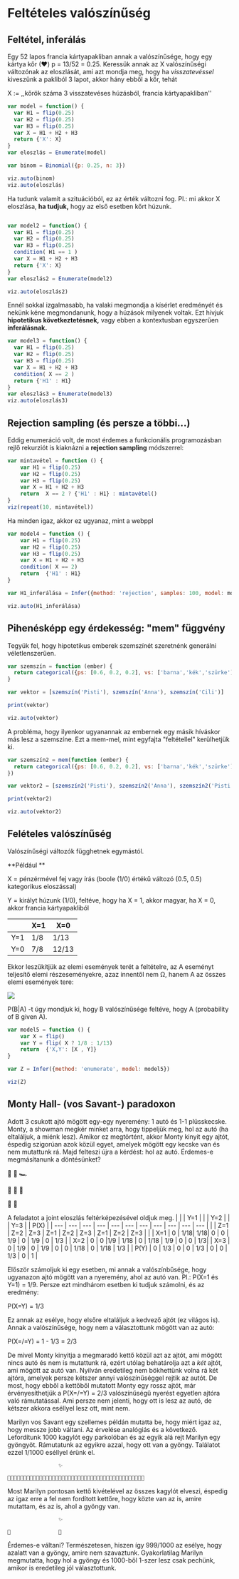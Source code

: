 # Feltételes valószínűség

## Feltétel, inferálás

Egy 52 lapos francia kártyapakliban annak a valószínűsége, hogy egy kártya kőr (♥) p = 13/52 = 0.25. Keressük annak az X valószínűségi változónak az eloszlását, ami azt mondja meg, hogy ha _visszatevéssel_ kiveszünk a pakliból 3 lapot, akkor hány ebből a kőr, tehát

X := ,,kőrök száma 3 visszatevéses húzásból, francia kártyapakliban''

````javascript
var model = function() {
  var H1 = flip(0.25)
  var H2 = flip(0.25)
  var H3 = flip(0.25)
  var X = H1 + H2 + H3
  return {'X': X}
}
var eloszlás = Enumerate(model)

var binom = Binomial({p: 0.25, n: 3})

viz.auto(binom)
viz.auto(eloszlás)
````

Ha tudunk valamit a szituációból, ez az érték változni fog. Pl.: mi akkor X eloszlása, **ha tudjuk,** hogy az első esetben kőrt húzunk. 

````javascript

var model2 = function() {
  var H1 = flip(0.25)
  var H2 = flip(0.25)
  var H3 = flip(0.25)
  condition( H1 == 1 )
  var X = H1 + H2 + H3
  return {'X': X}
}
var eloszlás2 = Enumerate(model2)

viz.auto(eloszlás2)
````

Ennél sokkal izgalmasabb, ha valaki megmondja a kísérlet eredményét és nekünk kéne megmondanunk, hogy a húzások milyenek voltak. Ezt hívjuk **hipotetikus következtetésnek,** vagy ebben a kontextusban egyszerűen **inferálásnak.**

````javascript
var model3 = function() {
  var H1 = flip(0.25)
  var H2 = flip(0.25)
  var H3 = flip(0.25)
  var X = H1 + H2 + H3
  condition( X == 2 )
  return {'H1' : H1}
}
var eloszlás3 = Enumerate(model3)
viz.auto(eloszlás3)
````

## Rejection sampling (és persze a többi...)

Eddig enumeráció volt, de most érdemes a funkcionális programozásban rejlő rekurziót is kiaknázni a **rejection sampling** módszerrel:

````javascript
var mintavétel = function () {
    var H1 = flip(0.25)
    var H2 = flip(0.25)
    var H3 = flip(0.25)
    var X = H1 + H2 + H3
    return  X == 2 ? {'H1' : H1} : mintavétel()
}
viz(repeat(10, mintavétel))
````

Ha minden igaz, akkor ez ugyanaz, mint a webppl 


````javascript
var model4 = function () {
    var H1 = flip(0.25)
    var H2 = flip(0.25)
    var H3 = flip(0.25)
    var X = H1 + H2 + H3
    condition( X == 2)
    return  {'H1' : H1}
}

var H1_inferálása = Infer({method: 'rejection', samples: 100, model: model4})

viz.auto(H1_inferálása)
````

## Pihenésképp egy érdekesség: "mem" függvény

Tegyük fel, hogy hipotetikus emberek szemszínét szeretnénk generálni véletlenszerűen. 

````javascript
var szemszín = function (ember) {
  return categorical({ps: [0.6, 0.2, 0.2], vs: ['barna','kék','szürke']})
}

var vektor = [szemszín('Pisti'), szemszín('Anna'), szemszín('Cili')]

print(vektor)

viz.auto(vektor)
````

A probléma, hogy ilyenkor ugyanannak az embernek egy másik híváskor más lesz a szemszíne. Ezt a mem-mel, mint egyfajta "feltétellel" kerülhetjük ki.


````javascript
var szemszín2 = mem(function (ember) {
  return categorical({ps: [0.6, 0.2, 0.2], vs: ['barna','kék','szürke']})
})

var vektor2 = [szemszín2('Pisti'), szemszín2('Anna'), szemszín2('Pisti')]

print(vektor2)

viz.auto(vektor2)
````

## Felételes valószínűség

Valószínűségi változók függhetnek egymástól.

**Például **

X = pénzérmével fej vagy írás (boole (1/0) értékű változó (0.5, 0.5) kategorikus eloszással)

Y = királyt húzunk (1/0), feltéve, hogy ha X = 1, akkor magyar, ha X = 0, akkor francia kártyapakliból

|      |  X=1   | X=0 |  
| ---  | --- | --- | 
|  Y=1 |  1/8 | 1/13 | 
|  Y=0 | 7/8 | 12/13  | 


Ekkor leszűkítjük az elemi események terét a feltételre, az A eseményt teljesítő elemi részeseményekre, azaz innentől nem Ω, hanem A az összes elemi események tere:

<img src="https://render.githubusercontent.com/render/math?math=P(B%7CA)%5Coverset%7B%5Cmathrm%7Bdef.%7D%7D%7B%3D%7D%5Cdfrac%7BP(A%5Ccap%20B)%7D%7BP(A)%7D%5Cquad%20%5Cquad%20P(A)%5Cneq%200">

P(B|A) -t úgy mondjuk ki, hogy B valószínűsége feltéve, hogy A (probability of B given A).

````javascript
var model5 = function () {
    var X = flip()
    var Y = flip( X ? 1/8 : 1/13)
    return  {'X,Y': [X , Y]}
}

var Z = Infer({method: 'enumerate', model: model5})

viz(Z)
````

## Monty Hall- (vos Savant-) paradoxon

Adott 3 csukott ajtó mögött egy-egy nyeremény: 1 autó és 1-1 plüsskecske. Monty, a showman megkér minket arra, hogy tippeljük meg, hol az autó (ha eltaláljuk, a miénk lesz). Amikor ez megtörtént, akkor Monty kinyit egy ajtót, éspedig szigorúan azok közül egyet, amelyek mögött egy kecske van és nem mutattunk rá. Majd felteszi újra a kérdést: hol az autó. Érdemes-e megmásítanunk a döntésünket?

🐑 🐑 🏎

🚪 🚪 🚪

🕺 👋

A feladatot a joint eloszlás feltérképezésével oldjuk meg.
|      |     | Y=1 |     |     | Y=2 |     |     | Y=3 |     | P(X) |
| ---  | --- | --- | --- | --- | --- | --- | --- | --- | --- | --- |
|      | Z=1 | Z=2 | Z=3 | Z=1 | Z=2 | Z=3 | Z=1 | Z=2 | Z=3 |     | 
| X=1  | 0   | 1/18| 1/18| 0   | 0   | 1/9 | 0   | 1/9 |   0 | 1/3 | 
| X=2  | 0   |  0  |1/9  | 1/18   | 0   |  1/18  | 1/9 | 0 |   0 |  1/3| 
| X=3  | 0   | 1/9 |  0 | 1/9   | 0   | 0 | 1/18 | 0  |   1/18 |  1/3 | 
| P(Y) | 0   | 1/3 | 0   | 0   | 1/3 | 0   | 0   | 1/3 |   0 |   1  | 

Először számoljuk ki egy esetben, mi annak a valószínbűsége, hogy ugyanazon ajtó mögött van a nyeremény, ahol az autó van. Pl.: P(X=1 és Y=1) = 1/9. Persze ezt mindhárom esetben ki tudjuk számolni, és az eredmény:

P(X=Y) = 1/3

Ez annak az esélye, hogy elsőre eltaláljuk a kedvező ajtót (ez világos is). Annak a valószínűsége, hogy nem a választottunk mögött van az autó:

P(X=/=Y) = 1 - 1/3 = 2/3

De mivel Monty kinyitja a megmaradó kettő közül azt az ajtót, ami mögött nincs autó és nem is mutattunk rá, ezért utólag behatárolja azt a _két_ ajtót, ami mögött az autó van. Nyilván eredetileg nem bökhettünk volna rá két ajtóra, amelyek persze kétszer annyi valószínűséggel rejtik az autót. De most, hogy ebből a kettőből mutatott Monty egy rossz ajtót, már érvényesíthetjük a P(X=/=Y) = 2/3 valószínűségű nyerést egyetlen ajtóra való rámutatással. Ami persze nem jelenti, hogy ott is lesz az autó, de kétszer akkora eséllyel lesz ott, mint nem. 

Marilyn vos Savant egy szellemes példán mutatta be, hogy miért igaz az, hogy messze jobb váltani. Az érvelése analógiás és a következő. Lefordítunk 1000 kagylót egy parkolóban és az egyik alá rejt Marilyn egy gyöngyöt. Rámutatunk az egyikre azzal, hogy ott van a gyöngy. Találatot ezzel 1/1000 eséllyel érünk el. 

                    ✨

    📀📀📀📀📀📀📀📀📀📀📀📀📀📀📀📀📀📀📀📀📀📀📀📀📀📀📀📀📀📀📀📀📀📀📀📀📀📀📀📀📀📀📀

Most Marilyn pontosan kettő kivételével az összes kagylót elveszi, éspedig az igaz erre a fel nem fordított kettőre, hogy közte van az is, amire mutattam, és az is, ahol a gyöngy van. 

                    ✨
  
    📀               📀


Érdemes-e váltani? Természetesen, hiszen így 999/1000 az esélye, hogy azalatt van a gyöngy, amire nem szavaztunk. Gyakorlatilag Marilyn megmutatta, hogy hol a gyöngy és 1000-ből 1-szer lesz csak pechünk, amikor is eredetileg jól választottunk.


